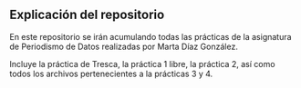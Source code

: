 ## Explicación del repositorio
En este repositorio se irán acumulando todas las prácticas de la asignatura de Periodismo de Datos realizadas por Marta Díaz González.

Incluye la práctica de Tresca, la práctica 1 libre, la práctica 2, así como todos los archivos pertenecientes a la prácticas  3 y 4.
